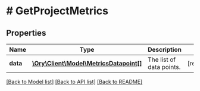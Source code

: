 # # GetProjectMetrics

## Properties

Name | Type | Description | Notes
------------ | ------------- | ------------- | -------------
**data** | [**\Ory\Client\Model\MetricsDatapoint[]**](MetricsDatapoint.md) | The list of data points. | [readonly]

[[Back to Model list]](../../README.md#models) [[Back to API list]](../../README.md#endpoints) [[Back to README]](../../README.md)
